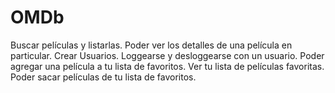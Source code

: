 # OMDb

Buscar películas y listarlas.
Poder ver los detalles de una película en particular.
Crear Usuarios.
Loggearse y desloggearse con un usuario.
Poder agregar una película a tu lista de favoritos.
Ver tu lista de películas favoritas.
Poder sacar películas de tu lista de favoritos.